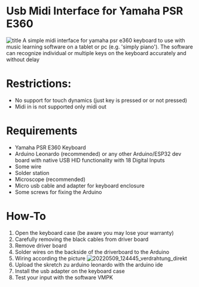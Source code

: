 # Usb Midi Interface for Yamaha PSR E360
![title](https://github.com/user-attachments/assets/5e19b155-ed9c-4c62-a946-06533dfe7f22)
A simple midi interface for yamaha psr e360 keyboard to use with music learning software on a tablet or pc (e.g. 'simply piano'). 
The software can recognize individual or multiple keys on the keyboard
 accurately and without delay
# Restrictions:
* No support for touch dynamics (just key is pressed or or not pressed)
* Midi in is not supported only midi out
# Requirements
* Yamaha PSR E360 Keyboard
* Arduino Leonardo (recommended) or any other Arduino/ESP32 dev board with native USB HID functionality with 18 Digital Inputs
* Some wire
* Solder station
* Microscope (recommended)
* Micro usb cable and adapter for keyboard enclosure
* Some screws for fixing the Arduino

# How-To
1. Open the keyboard case (be aware you may lose your warranty)
2. Carefully removing the black cables from driver board
3. Remove driver board
4. Solder wires on the backside of the driverboard to the Arduino
5. Wiring according the picture ![20220509_124445_verdrahtung_direkt](https://github.com/user-attachments/assets/9adffc1d-a2fc-4815-8e37-f4350df06015)
6. Upload the skretch zu arduino leonardo with the arduino ide
7. Install the usb adapter on the keyboard case
8. Test your input with the software VMPK
